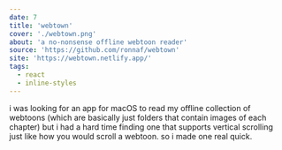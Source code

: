 ```yaml
---
date: 7
title: 'webtown'
cover: './webtown.png'
about: 'a no-nonsense offline webtoon reader'
source: 'https://github.com/ronnaf/webtown'
site: 'https://webtown.netlify.app/'
tags:
  - react
  - inline-styles
---
```


i was looking for an app for macOS to read my offline collection of webtoons (which are basically just folders that contain images of each chapter) but i had a hard time finding one that supports vertical scrolling just like how you would scroll a webtoon. so i made one real quick.
